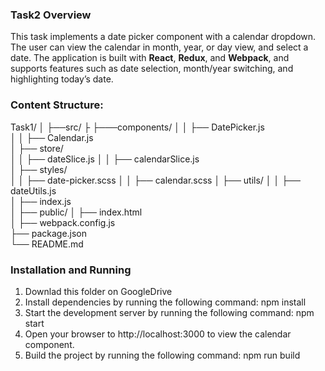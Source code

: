 ### Task2 Overview

This task implements a date picker component with a calendar dropdown. The user can view the calendar in month, year, or day view, and select a date. The application is built with **React**, **Redux**, and **Webpack**, and supports features such as date selection, month/year switching, and highlighting today’s date.

### Content Structure:

Task1/
│
├──src/
├   ├───components/
│   │   ├── DatePicker.js         
│   │   ├── Calendar.js  
│   ├── store/             
│   │   ├── dateSlice.js
│   │   ├── calendarSlice.js    
│   ├── styles/           
│   │   ├── date-picker.scss
│   │   ├── calendar.scss
│   ├── utils/
│   │   ├── dateUtils.js       
│   ├── index.js             
│
├── public/
│   ├── index.html         
│
├── webpack.config.js      
├── package.json           
└── README.md              


### Installation and Running

1. Downlad this folder on GoogleDrive
2. Install dependencies by running the following command: npm install
3. Start the development server by running the following command: npm start 
4. Open your browser to http://localhost:3000 to view the calendar component.
5. Build the project by running the following command: npm run build

